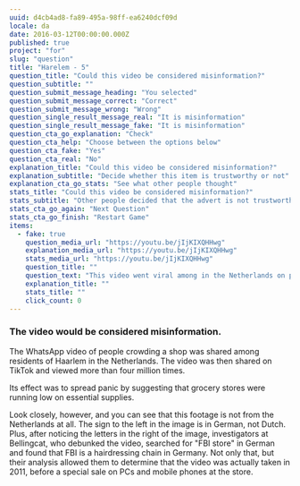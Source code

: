 ```yaml
---
uuid: d4cb4ad8-fa89-495a-98ff-ea6240dcf09d
locale: da
date: 2016-03-12T00:00:00.000Z
published: true
project: "for"
slug: "question"
title: "Harelem - 5"
question_title: "Could this video be considered misinformation?"
question_subtitle: ""
question_submit_message_heading: "You selected"
question_submit_message_correct: "Correct"
question_submit_message_wrong: "Wrong"
question_single_result_message_real: "It is misinformation"
question_single_result_message_fake: "It is misinformation"
question_cta_go_explanation: "Check"
question_cta_help: "Choose between the options below"
question_cta_fake: "Yes"
question_cta_real: "No"
explanation_title: "Could this video be considered misinformation?"
explanation_subtitle: "Decide whether this item is trustworthy or not"
explanation_cta_go_stats: "See what other people thought"
stats_title: "Could this video be considered misinformation?"
stats_subtitle: "Other people decided that the advert is not trustworthy"
stats_cta_go_again: "Next Question"
stats_cta_go_finish: "Restart Game"
items:
  - fake: true
    question_media_url: "https://youtu.be/jIjKIXQHHwg"
    explanation_media_url: "https://youtu.be/jIjKIXQHHwg"
    stats_media_url: "https://youtu.be/jIjKIXQHHwg"
    question_title: ""
    question_text: "This video went viral among in the Netherlands on platforms such as TikTok and WhatsApp in March 2020 at the start of the COVID-19 pandemic in Europe, as evidence that grocery stores were being mobbed by shoppers stocking up on supplies."
    explanation_title: ""
    stats_title: ""
    click_count: 0
---
```

### The video would be considered misinformation.

The WhatsApp video of people crowding a shop was shared among residents of Haarlem in the Netherlands. The video was then shared on TikTok and viewed more than four million times. 

Its effect was to spread panic by suggesting that grocery stores were running low on essential supplies. 

Look closely, however, and you can see that this footage is not from the Netherlands at all. The sign to the left in the image is in German, not Dutch. Plus, after noticing the letters in the right of the image, investigators at Bellingcat, who debunked the video, searched for "FBI store" in German and found that FBI is a hairdressing chain in Germany. Not only that, but their analysis allowed them to determine that the video was actually taken in 2011, before a special sale on PCs and mobile phones at the store.
